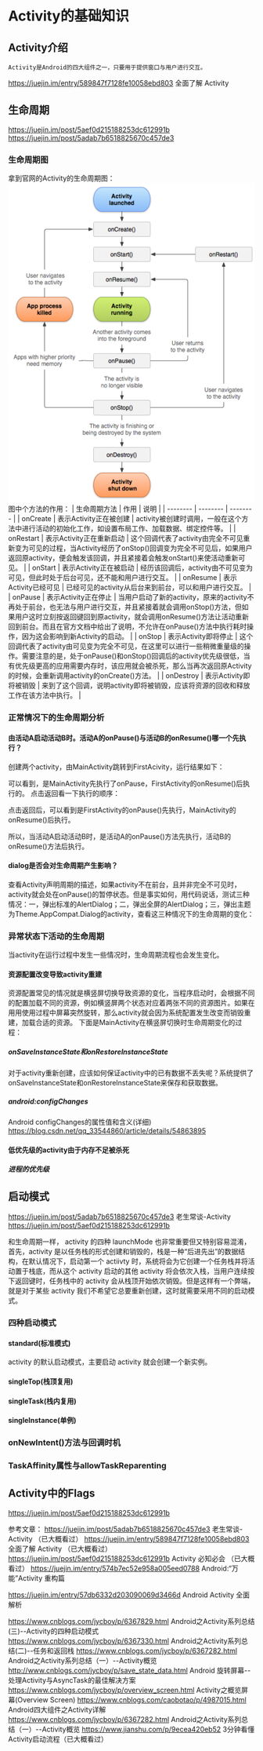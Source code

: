 # Activity的基础知识

## Activity介绍
	Activity是Android的四大组件之一，只要用于提供窗口与用户进行交互。

https://juejin.im/entry/589847f7128fe10058ebd803 全面了解 Activity

## 生命周期
https://juejin.im/post/5aef0d215188253dc612991b
https://juejin.im/post/5adab7b6518825670c457de3
### 生命周期图
拿到官网的Activity的生命周期图：
![](./Activity生命周期图.png)
图中个方法的作用：
| 生命周期方法 | 作用 | 说明 |
| -------- | -------- | -------- |
| onCreate | 表示Activity正在被创建 | activity被创建时调用，一般在这个方法中进行活动的初始化工作，如设置布局工作、加载数据、绑定控件等。 |
| onRestart | 表示Activity正在重新启动 | 这个回调代表了activity由完全不可见重新变为可见的过程，当Activity经历了onStop()回调变为完全不可见后，如果用户返回原activity，便会触发该回调，并且紧接着会触发onStart()来使活动重新可见。 |
| onStart | 表示Activity正在被启动 | 经历该回调后，activity由不可见变为可见，但此时处于后台可见，还不能和用户进行交互。 |
| onResume | 表示Activity已经可见 | 已经可见的activity从后台来到前台，可以和用户进行交互。 |
| onPause | 表示Activity正在停止 | 当用户启动了新的activity，原来的activity不再处于前台，也无法与用户进行交互，并且紧接着就会调用onStop()方法，但如果用户这时立刻按返回键回到原activity，就会调用onResume()方法让活动重新回到前台。而且在官方文档中给出了说明，不允许在onPause()方法中执行耗时操作，因为这会影响到新Activity的启动。 |
| onStop | 表示Activity即将停止 | 这个回调代表了activity由可见变为完全不可见，在这里可以进行一些稍微重量级的操作。需要注意的是，处于onPause()和onStop()回调后的activity优先级很低，当有优先级更高的应用需要内存时，该应用就会被杀死，那么当再次返回原Activity的时候，会重新调用activity的onCreate()方法。 |
| onDestroy | 表示Activity即将被销毁 | 来到了这个回调，说明activity即将被销毁，应该将资源的回收和释放工作在该方法中执行。 |

### 正常情况下的生命周期分析

#### 由活动A启动活动B时。活动A的onPause()与活动B的onResume()哪一个先执行？
创建两个activity，由MainActivity跳转到FirstAcivity，运行结果如下：


可以看到，是MainActivity先执行了onPause，FirstActivity的onResume()后执行的。
点击返回看一下执行的顺序：

点击返回后，可以看到是FirstActivity的onPause()先执行，MainActivity的onResume()后执行。

所以，当活动A启动活动B时，是活动A的onPause()方法先执行，活动B的onResume()方法后执行。

#### dialog是否会对生命周期产生影响？

查看Activity声明周期的描述，如果activity不在前台，且并非完全不可见时，activity就会处在onPause()的暂停状态。但是事实如何，用代码说话，测试三种情况：一，弹出标准的AlertDialog；二，弹出全屏的AlertDialog；三，弹出主题为Theme.AppCompat.Dialog的activity，查看这三种情况下的生命周期的变化：



### 异常状态下活动的生命周期
当activity在运行过程中发生一些情况时，生命周期流程也会发生变化。
#### 资源配置改变导致activity重建
资源配置常见的情况就是横竖屏切换导致资源的变化，当程序启动时，会根据不同的配置加载不同的资源，例如横竖屏两个状态对应着两张不同的资源图片。如果在用用使用过程中屏幕突然旋转，那么activity就会因为系统配置发生改变而销毁重建，加载合适的资源。
下面是MainActivity在横竖屏切换时生命周期变化的过程：


##### onSaveInstanceState和onRestoreInstanceState
对于activity重新创建，应该如何保证activity中的已有数据不丢失呢？系统提供了onSaveInstanceState和onRestoreInstanceState来保存和获取数据。



##### android:configChanges

Android configChanges的属性值和含义(详细) https://blog.csdn.net/qq_33544860/article/details/54863895

#### 低优先级的activity由于内存不足被杀死

##### 进程的优先级

## 启动模式
https://juejin.im/post/5adab7b6518825670c457de3 老生常谈-Activity
https://juejin.im/post/5aef0d215188253dc612991b

和生命周期一样， activity 的四种 launchMode 也非常重要但又特别容易混淆，首先，activity 是以任务栈的形式创建和销毁的，栈是一种“后进先出”的数据结构，在默认情况下，启动第一个 actiivty 时，系统将会为它创建一个任务栈并将活动置于栈底，而从这个 activity 启动的其他 activity 将会依次入栈，当用户连续按下返回键时，任务栈中的 activity 会从栈顶开始依次销毁。但是这样有一个弊端，就是对于某些 activity 我们不希望它总要重新创建，这时就需要采用不同的启动模式。

### 四种启动模式

#### standard(标准模式)
activity 的默认启动模式，主要启动 activity 就会创建一个新实例。


#### singleTop(栈顶复用)

#### singleTask(栈内复用)

#### singleInstance(单例)

### onNewIntent()方法与回调时机

### TaskAffinity属性与allowTaskReparenting




## Activity中的Flags
https://juejin.im/post/5aef0d215188253dc612991b


参考文章：
https://juejin.im/post/5adab7b6518825670c457de3 老生常谈-Activity （已大概看过）
https://juejin.im/entry/589847f7128fe10058ebd803 全面了解 Activity （已大概看过）
https://juejin.im/post/5aef0d215188253dc612991b Activity 必知必会 （已大概看过）
https://juejin.im/entry/574b7ec52e958a005eed0788 Android:“万能”Activity 重构篇

https://juejin.im/entry/57db6332d203090069d3466d Android Activity 全面解析

https://www.cnblogs.com/jycboy/p/6367829.html Android之Activity系列总结(三)--Activity的四种启动模式
https://www.cnblogs.com/jycboy/p/6367330.html Android之Activity系列总结(二)--任务和返回栈
https://www.cnblogs.com/jycboy/p/6367282.html Android之Activity系列总结（一）--Activity概览
http://www.cnblogs.com/jycboy/p/save_state_data.html Android 旋转屏幕--处理Activity与AsyncTask的最佳解决方案
https://www.cnblogs.com/jycboy/p/overview_screen.html Activity之概览屏幕(Overview Screen)
https://www.cnblogs.com/caobotao/p/4987015.html Android四大组件之Activity详解
https://www.cnblogs.com/jycboy/p/6367282.html Android之Activity系列总结（一）--Activity概览
https://www.jianshu.com/p/9ecea420eb52 3分钟看懂Activity启动流程（已大概看过）